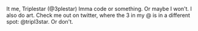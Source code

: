 It me, Triplestar (@3plestar)
Imma code or something. Or maybe I won't.
I also do art. Check me out on twitter, where the 3 in my @ is in a different spot: @tripl3star. 
Or don't.

<!---
End of README.md
--->

